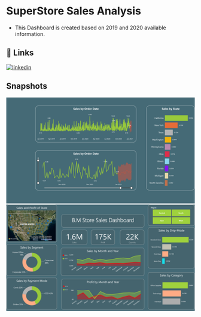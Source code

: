 
# SuperStore Sales Analysis

- This Dashboard is created based on 2019 and 2020 available information. 




## 🔗 Links

[![linkedin](https://img.shields.io/badge/linkedin-0A66C2?style=for-the-badge&logo=linkedin&logoColor=white)](https://www.linkedin.com/in/abdul-razzaq-851715251)



## Snapshots

<img src ="https://github.com/razzaq-99/SuperStore_Sales_Analysis/blob/master/SuperStore_Sales_Dashboard_1.png" >
<img src = "https://github.com/razzaq-99/SuperStore_Sales_Analysis/blob/master/SuperStore_Sales_Dashboard_2.png" >
